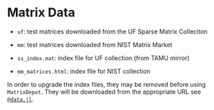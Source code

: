 # Matrix Data

* `uf`: test matrices downloaded from the UF Sparse Matrix Colleciton

* `mm`: test matrices downloaded from NIST Matrix Market

* `ss_index.mat`: index file for UF collection (from TAMU mirror)

* `mm_matrices.html`: index file for NIST collection

In order to upgrade the index files, they may be removed before using `MatrixDepot`.
They will be downloaded from the appropriate URL see [`@data.jl`](@ref).


